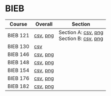 # BIEB

| Course | Overall | Section |
| ------ | ------- | ------- |
| BIEB 121 | [csv](https://github.com/UCSD-Historical-Enrollment-Data/2024Spring/blob/main/overall/BIEB%20121.csv), [png](https://raw.githubusercontent.com/UCSD-Historical-Enrollment-Data/2024Spring/main/plot_overall/BIEB%20121.png) | Section A: [csv](https://github.com/UCSD-Historical-Enrollment-Data/2024Spring/blob/main/section/BIEB%20121_A.csv), [png](https://raw.githubusercontent.com/UCSD-Historical-Enrollment-Data/2024Spring/main/plot_section/BIEB%20121_A.png)<br>Section B: [csv](https://github.com/UCSD-Historical-Enrollment-Data/2024Spring/blob/main/section/BIEB%20121_B.csv), [png](https://raw.githubusercontent.com/UCSD-Historical-Enrollment-Data/2024Spring/main/plot_section/BIEB%20121_B.png) |
| BIEB 130 | [csv](https://github.com/UCSD-Historical-Enrollment-Data/2024Spring/blob/main/overall/BIEB%20130.csv) |  |
| BIEB 146 | [csv](https://github.com/UCSD-Historical-Enrollment-Data/2024Spring/blob/main/overall/BIEB%20146.csv), [png](https://raw.githubusercontent.com/UCSD-Historical-Enrollment-Data/2024Spring/main/plot_overall/BIEB%20146.png) |  |
| BIEB 148 | [csv](https://github.com/UCSD-Historical-Enrollment-Data/2024Spring/blob/main/overall/BIEB%20148.csv), [png](https://raw.githubusercontent.com/UCSD-Historical-Enrollment-Data/2024Spring/main/plot_overall/BIEB%20148.png) |  |
| BIEB 154 | [csv](https://github.com/UCSD-Historical-Enrollment-Data/2024Spring/blob/main/overall/BIEB%20154.csv), [png](https://raw.githubusercontent.com/UCSD-Historical-Enrollment-Data/2024Spring/main/plot_overall/BIEB%20154.png) |  |
| BIEB 176 | [csv](https://github.com/UCSD-Historical-Enrollment-Data/2024Spring/blob/main/overall/BIEB%20176.csv), [png](https://raw.githubusercontent.com/UCSD-Historical-Enrollment-Data/2024Spring/main/plot_overall/BIEB%20176.png) |  |
| BIEB 182 | [csv](https://github.com/UCSD-Historical-Enrollment-Data/2024Spring/blob/main/overall/BIEB%20182.csv), [png](https://raw.githubusercontent.com/UCSD-Historical-Enrollment-Data/2024Spring/main/plot_overall/BIEB%20182.png) |  |
